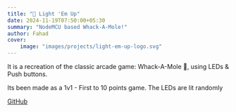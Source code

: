```yaml
---
title: "🪩 Light 'Em Up"
date: 2024-11-19T07:50:00+05:30
summary: "NodeMCU based Whack-A-Mole!"
author: Fahad
cover:
    image: "images/projects/light-em-up-logo.svg"
---
```


It is a recreation of the classic arcade game: Whack-A-Mole 🎰, using LEDs & Push buttons.

Its been made as a 1v1 - First to 10 points game. The LEDs are lit randomly

[GitHub](https://github.com/Ranger-NF/light-em-up)
